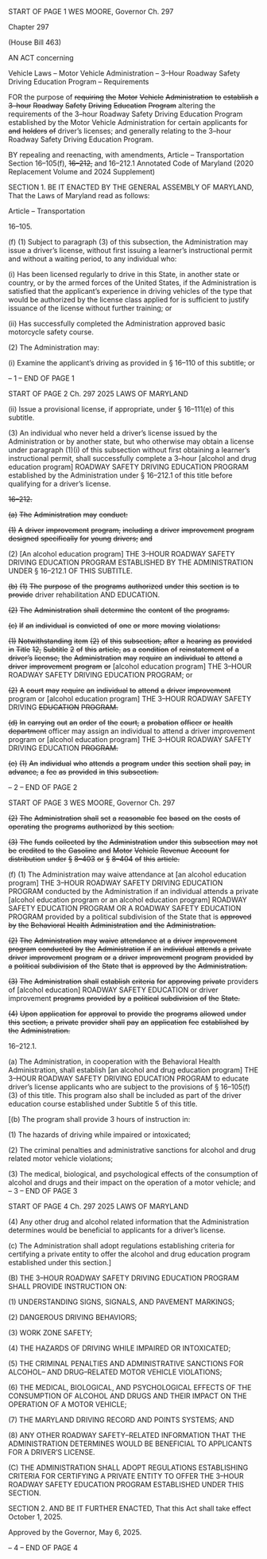 START OF PAGE 1
WES MOORE, Governor Ch. 297

Chapter 297

(House Bill 463)

AN ACT concerning

Vehicle Laws – Motor Vehicle Administration – 3–Hour Roadway Safety Driving
Education Program – Requirements

FOR the purpose of ~~requiring~~ ~~the~~ ~~Motor~~ ~~Vehicle~~ ~~Administration~~ ~~to~~ ~~establish~~ ~~a~~ ~~3–hour~~
~~Roadway~~ ~~Safety~~ ~~Driving~~ ~~Education~~ ~~Program~~ altering the requirements of the 3–hour
Roadway Safety Driving Education Program established by the Motor Vehicle
Administration for certain applicants for ~~and~~ ~~holders~~ ~~of~~ driver’s licenses; and
generally relating to the 3–hour Roadway Safety Driving Education Program.

BY repealing and reenacting, with amendments,
Article – Transportation
Section 16–105(f), ~~16–212,~~ and 16–212.1
Annotated Code of Maryland
(2020 Replacement Volume and 2024 Supplement)

SECTION 1. BE IT ENACTED BY THE GENERAL ASSEMBLY OF MARYLAND,
That the Laws of Maryland read as follows:

Article – Transportation

16–105.

(f) (1) Subject to paragraph (3) of this subsection, the Administration may
issue a driver’s license, without first issuing a learner’s instructional permit and without a
waiting period, to any individual who:

(i) Has been licensed regularly to drive in this State, in another
state or country, or by the armed forces of the United States, if the Administration is
satisfied that the applicant’s experience in driving vehicles of the type that would be
authorized by the license class applied for is sufficient to justify issuance of the license
without further training; or

(ii) Has successfully completed the Administration approved basic
motorcycle safety course.

(2) The Administration may:

(i) Examine the applicant’s driving as provided in § 16–110 of this
subtitle; or

– 1 –
END OF PAGE 1

START OF PAGE 2
Ch. 297 2025 LAWS OF MARYLAND

(ii) Issue a provisional license, if appropriate, under § 16–111(e) of
this subtitle.

(3) An individual who never held a driver’s license issued by the
Administration or by another state, but who otherwise may obtain a license under
paragraph (1)(i) of this subsection without first obtaining a learner’s instructional permit,
shall successfully complete a 3–hour [alcohol and drug education program] ROADWAY
SAFETY DRIVING EDUCATION PROGRAM established by the Administration under §
16–212.1 of this title before qualifying for a driver’s license.

~~16–212.~~

~~(a)~~ ~~The~~ ~~Administration~~ ~~may~~ ~~conduct:~~

~~(1)~~ ~~A~~ ~~driver~~ ~~improvement~~ ~~program,~~ ~~including~~ ~~a~~ ~~driver~~ ~~improvement~~
~~program~~ ~~designed~~ ~~specifically~~ ~~for~~ ~~young~~ ~~drivers;~~ ~~and~~

(2) [An alcohol education program] THE 3–HOUR ROADWAY SAFETY
DRIVING EDUCATION PROGRAM ESTABLISHED BY THE ADMINISTRATION UNDER §
16–212.1 OF THIS SUBTITLE.

~~(b)~~ ~~(1)~~ ~~The~~ ~~purpose~~ ~~of~~ ~~the~~ ~~programs~~ ~~authorized~~ ~~under~~ ~~this~~ ~~section~~ ~~is~~ ~~to~~ ~~provide~~
driver rehabilitation AND EDUCATION.

~~(2)~~ ~~The~~ ~~Administration~~ ~~shall~~ ~~determine~~ ~~the~~ ~~content~~ ~~of~~ ~~the~~ ~~programs.~~

~~(c)~~ ~~If~~ ~~an~~ ~~individual~~ ~~is~~ ~~convicted~~ ~~of~~ ~~one~~ ~~or~~ ~~more~~ ~~moving~~ ~~violations:~~

~~(1)~~ ~~Notwithstanding~~ ~~item~~ ~~(2)~~ ~~of~~ ~~this~~ ~~subsection,~~ ~~after~~ ~~a~~ ~~hearing~~ ~~as~~ ~~provided~~
~~in~~ ~~Title~~ ~~12,~~ ~~Subtitle~~ ~~2~~ ~~of~~ ~~this~~ ~~article,~~ ~~as~~ ~~a~~ ~~condition~~ ~~of~~ ~~reinstatement~~ ~~of~~ ~~a~~ ~~driver’s~~ ~~license,~~
~~the~~ ~~Administration~~ ~~may~~ ~~require~~ ~~an~~ ~~individual~~ ~~to~~ ~~attend~~ ~~a~~ ~~driver~~ ~~improvement~~ ~~program~~ ~~or~~
[alcohol education program] THE 3–HOUR ROADWAY SAFETY DRIVING EDUCATION
PROGRAM; or

~~(2)~~ ~~A~~ ~~court~~ ~~may~~ ~~require~~ ~~an~~ ~~individual~~ ~~to~~ ~~attend~~ ~~a~~ ~~driver~~ ~~improvement~~
program or [alcohol education program] THE 3–HOUR ROADWAY SAFETY DRIVING
~~EDUCATION~~ ~~PROGRAM.~~

~~(d)~~ ~~In~~ ~~carrying~~ ~~out~~ ~~an~~ ~~order~~ ~~of~~ ~~the~~ ~~court,~~ ~~a~~ ~~probation~~ ~~officer~~ ~~or~~ ~~health~~ ~~department~~
officer may assign an individual to attend a driver improvement program or [alcohol
education program] THE 3–HOUR ROADWAY SAFETY DRIVING EDUCATION
~~PROGRAM.~~

~~(e)~~ ~~(1)~~ ~~An~~ ~~individual~~ ~~who~~ ~~attends~~ ~~a~~ ~~program~~ ~~under~~ ~~this~~ ~~section~~ ~~shall~~ ~~pay,~~ ~~in~~
~~advance,~~ ~~a~~ ~~fee~~ ~~as~~ ~~provided~~ ~~in~~ ~~this~~ ~~subsection.~~

– 2 –
END OF PAGE 2

START OF PAGE 3
WES MOORE, Governor Ch. 297

~~(2)~~ ~~The~~ ~~Administration~~ ~~shall~~ ~~set~~ ~~a~~ ~~reasonable~~ ~~fee~~ ~~based~~ ~~on~~ ~~the~~ ~~costs~~ ~~of~~
~~operating~~ ~~the~~ ~~programs~~ ~~authorized~~ ~~by~~ ~~this~~ ~~section.~~

~~(3)~~ ~~The~~ ~~funds~~ ~~collected~~ ~~by~~ ~~the~~ ~~Administration~~ ~~under~~ ~~this~~ ~~subsection~~ ~~may~~
~~not~~ ~~be~~ ~~credited~~ ~~to~~ ~~the~~ ~~Gasoline~~ ~~and~~ ~~Motor~~ ~~Vehicle~~ ~~Revenue~~ ~~Account~~ ~~for~~ ~~distribution~~ ~~under~~
~~§~~ ~~8–403~~ ~~or~~ ~~§~~ ~~8–404~~ ~~of~~ ~~this~~ ~~article.~~

(f) (1) The Administration may waive attendance at [an alcohol education
program] THE 3–HOUR ROADWAY SAFETY DRIVING EDUCATION PROGRAM conducted
by the Administration if an individual attends a private [alcohol education program or an
alcohol education program] ROADWAY SAFETY EDUCATION PROGRAM OR A ROADWAY
SAFETY EDUCATION PROGRAM provided by a political subdivision of the State that is
~~approved~~ ~~by~~ ~~the~~ ~~Behavioral~~ ~~Health~~ ~~Administration~~ ~~and~~ ~~the~~ ~~Administration.~~

~~(2)~~ ~~The~~ ~~Administration~~ ~~may~~ ~~waive~~ ~~attendance~~ ~~at~~ ~~a~~ ~~driver~~ ~~improvement~~
~~program~~ ~~conducted~~ ~~by~~ ~~the~~ ~~Administration~~ ~~if~~ ~~an~~ ~~individual~~ ~~attends~~ ~~a~~ ~~private~~ ~~driver~~
~~improvement~~ ~~program~~ ~~or~~ ~~a~~ ~~driver~~ ~~improvement~~ ~~program~~ ~~provided~~ ~~by~~ ~~a~~ ~~political~~ ~~subdivision~~
~~of~~ ~~the~~ ~~State~~ ~~that~~ ~~is~~ ~~approved~~ ~~by~~ ~~the~~ ~~Administration.~~

~~(3)~~ ~~The~~ ~~Administration~~ ~~shall~~ ~~establish~~ ~~criteria~~ ~~for~~ ~~approving~~ ~~private~~
providers of [alcohol education] ROADWAY SAFETY EDUCATION or driver improvement
~~programs~~ ~~provided~~ ~~by~~ ~~a~~ ~~political~~ ~~subdivision~~ ~~of~~ ~~the~~ ~~State.~~

~~(4)~~ ~~Upon~~ ~~application~~ ~~for~~ ~~approval~~ ~~to~~ ~~provide~~ ~~the~~ ~~programs~~ ~~allowed~~ ~~under~~
~~this~~ ~~section,~~ ~~a~~ ~~private~~ ~~provider~~ ~~shall~~ ~~pay~~ ~~an~~ ~~application~~ ~~fee~~ ~~established~~ ~~by~~ ~~the~~
~~Administration.~~

16–212.1.

(a) The Administration, in cooperation with the Behavioral Health
Administration, shall establish [an alcohol and drug education program] THE 3–HOUR
ROADWAY SAFETY DRIVING EDUCATION PROGRAM to educate driver’s license
applicants who are subject to the provisions of § 16–105(f)(3) of this title. This program also
shall be included as part of the driver education course established under Subtitle 5 of this
title.

[(b) The program shall provide 3 hours of instruction in:

(1) The hazards of driving while impaired or intoxicated;

(2) The criminal penalties and administrative sanctions for alcohol and
drug related motor vehicle violations;

(3) The medical, biological, and psychological effects of the consumption of
alcohol and drugs and their impact on the operation of a motor vehicle; and
– 3 –
END OF PAGE 3

START OF PAGE 4
Ch. 297 2025 LAWS OF MARYLAND

(4) Any other drug and alcohol related information that the Administration
determines would be beneficial to applicants for a driver’s license.

(c) The Administration shall adopt regulations establishing criteria for certifying
a private entity to offer the alcohol and drug education program established under this
section.]

(B) THE 3–HOUR ROADWAY SAFETY DRIVING EDUCATION PROGRAM
SHALL PROVIDE INSTRUCTION ON:

(1) UNDERSTANDING SIGNS, SIGNALS, AND PAVEMENT MARKINGS;

(2) DANGEROUS DRIVING BEHAVIORS;

(3) WORK ZONE SAFETY;

(4) THE HAZARDS OF DRIVING WHILE IMPAIRED OR INTOXICATED;

(5) THE CRIMINAL PENALTIES AND ADMINISTRATIVE SANCTIONS FOR
ALCOHOL– AND DRUG–RELATED MOTOR VEHICLE VIOLATIONS;

(6) THE MEDICAL, BIOLOGICAL, AND PSYCHOLOGICAL EFFECTS OF
THE CONSUMPTION OF ALCOHOL AND DRUGS AND THEIR IMPACT ON THE
OPERATION OF A MOTOR VEHICLE;

(7) THE MARYLAND DRIVING RECORD AND POINTS SYSTEMS; AND

(8) ANY OTHER ROADWAY SAFETY–RELATED INFORMATION THAT
THE ADMINISTRATION DETERMINES WOULD BE BENEFICIAL TO APPLICANTS FOR A
DRIVER’S LICENSE.

(C) THE ADMINISTRATION SHALL ADOPT REGULATIONS ESTABLISHING
CRITERIA FOR CERTIFYING A PRIVATE ENTITY TO OFFER THE 3–HOUR ROADWAY
SAFETY EDUCATION PROGRAM ESTABLISHED UNDER THIS SECTION.

SECTION 2. AND BE IT FURTHER ENACTED, That this Act shall take effect
October 1, 2025.

Approved by the Governor, May 6, 2025.

– 4 –
END OF PAGE 4